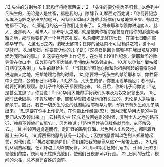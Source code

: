 .13 
头生的分别为圣 
1_耶和华吩咐摩西说： 2_「头生的要分别为圣归我；以色列中凡头生的，无论是人是牲畜，都是我的。」 
除酵节 
3_摩西对百姓说：「你们要记念从埃及为奴之家出来的这日，因为耶和华用大能的手将你们从这地领出来。有酵之物都不可吃。 4_亚笔月的这一日你们走出来了。 5_将来耶和华领你进迦南人、赫人、亚摩利人、希未人、耶布斯人之地，就是他向你祖宗起誓应许给你的那流奶与蜜之地，那时你要在这一个月守这礼仪。 6_你要吃无酵饼七日，在第七日要向耶和华守节。 7_这七日之内，要吃无酵饼；在你的全境内不可见有酵之物，也不可见酵母。 8_当那日，你要告诉你的儿子说：『这样做是因为耶和华在我出埃及的时候为我所做的事。』 9_这要在你手上作记号，在你额上(91)作纪念，使耶和华的教导常在你口中，因为耶和华用大能的手将你从埃及领出来。 10_所以你每年要按着日期守这条例。」 
头生的献给主 
11_「当耶和华照他向你和你祖宗所起的誓将你领进迦南人之地，把那地赐给你的时候， 12_你要将一切头生的献给耶和华；你牲畜中头生的，公的都归耶和华。 13_然而，凡头生的驴，你要用羔羊赎回；若不赎，就要打断的颈项。你儿子中的长子都要赎出来。 14_日后，你的儿子问你说：『这是甚么意思？』你就说：『耶和华用大能的手将我们从埃及为奴之家领出来。 15_那时法老固执，不肯放我们走，耶和华就把埃及地所有头生的，无论是人是牲畜，都杀了。因此，我把一切头生的公的牲畜献给耶和华为祭，却将所有头生的儿子赎出来。 16_这要在你手上作记号，在你额上作经匣(92)，因为耶和华用大能的手将我们从埃及领出来。』」 
云柱和火柱 
17_法老放百姓走的时候，非利士人之地的路虽近，神却不领他们从那Y走，因为神说：「恐怕百姓遇见战争就后悔，转回埃及去。」 18_神领百姓绕道而行，走旷野的路到红海。以色列人出埃及地，都带着兵器上去(93)。 19_摩西把约瑟的骸骨一起带走；因为约瑟曾叫以色列人郑重地起誓，对他们说：「神必定眷顾你们，你们要把我的骸骨从这Y一起带上去。」 20_他们从疏割起程，在旷野边上的以倘安营。 21_耶和华走在他们前面，日间用云柱引领他们的路，夜间用火柱照亮他们，使他们日夜都可以行走。 22_日间的云柱，夜间的火柱，总不离开百姓的面前。 
.